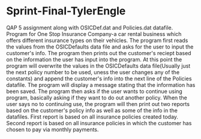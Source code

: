 # Sprint-Final-TylerEngle
QAP 5 assignment along with OSICDef.dat and Policies.dat datafile. 
Program for One Stop Insurance Company-a car rental business which offers different insurance types on their vehicles.
The program first reads the values from the OSICDefaults data file and asks for the user to input the customer's info.
The program then prints out the customer's reciept based on the information the user has input into the program.
At this point the program will overwrite the values in the OSICDefaults data file(Usually just the next policy number to be used, uness the user changes any of the constants) and append the customer's info into the next line of the Policies datafile.
The program will display a message stating that the information has been saved.
The program then asks if the user wants to continue using program, basically asking if they want to do out another policy.
When the user says no to continuing use, the program will then print out two reports based on the customer's policy info as well as some of the info in the datafiles.
First report is based on all insurance policies created today.
Second report is based on all insurance policies in which the customer has chosen to pay via monthly payments.

